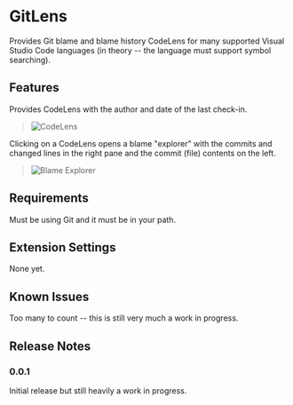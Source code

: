 # GitLens

Provides Git blame and blame history CodeLens for many supported Visual Studio Code languages (in theory -- the language must support symbol searching).

## Features

Provides CodeLens with the author and date of the last check-in.

> ![CodeLens](https://raw.githubusercontent.com/eamodio/vscode-git-codelens/master/images/preview-codelens.png)

Clicking on a CodeLens opens a blame "explorer" with the commits and changed lines in the right pane and the commit (file) contents on the left.

> ![Blame Explorer](https://raw.githubusercontent.com/eamodio/vscode-git-codelens/master/images/preview-blame.png)

## Requirements

Must be using Git and it must be in your path.

## Extension Settings

None yet.

## Known Issues

Too many to count -- this is still very much a work in progress.

## Release Notes

### 0.0.1

Initial release but still heavily a work in progress.